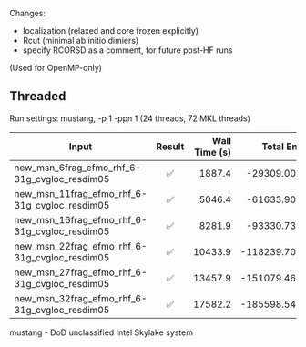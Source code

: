 Changes:
* localization (relaxed and core frozen explicitly)
* Rcut (minimal ab initio dimiers)
* specify RCORSD as a comment, for future post-HF runs

(Used for OpenMP-only)

## Threaded
Run settings: mustang, -p 1 -ppn 1 (24 threads, 72 MKL threads)

|Input                  | Result | Wall Time (s) | Total Energy (a.u.) | Comment |
|-----------------------| :----: | ------------: | ------------------: | ------- |
|new_msn_6frag_efmo_rhf_6-31g_cvgloc_resdim05  | ✅ |  1887.4 |  -29309.0036314139 | ~31 min|
|new_msn_11frag_efmo_rhf_6-31g_cvgloc_resdim05 | ✅ |  5046.4 |  -61633.9020291383 | ~84 min <br>(~1.4 hr)|
|new_msn_16frag_efmo_rhf_6-31g_cvgloc_resdim05 | ✅ |  8281.9 |  -93330.7385236354 | ~2.3 hr|
|new_msn_22frag_efmo_rhf_6-31g_cvgloc_resdim05 | ✅ | 10433.9 | -118239.7072094412 | ~2.9 hr|
|new_msn_27frag_efmo_rhf_6-31g_cvgloc_resdim05 | ✅ | 13457.9 | -151079.4603649541 | ~3.7 hr|
|new_msn_32frag_efmo_rhf_6-31g_cvgloc_resdim05 | ✅ | 17582.2 | -185598.5467445310 | ~4.8 hr|

mustang - DoD unclassified Intel Skylake system
